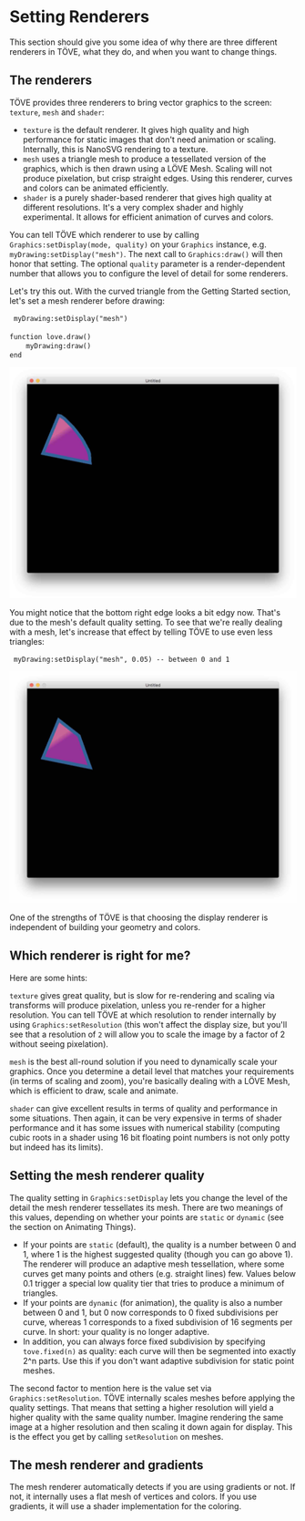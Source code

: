 # Setting Renderers
This section should give you some idea of why there are three different renderers in TÖVE, what they do, and when you want to change things.

##  The renderers
TÖVE provides three renderers to bring vector graphics to the screen: `texture`, `mesh` and `shader`:

* `texture` is the default renderer. It gives high quality and high performance for static images that don't need animation or scaling. Internally, this is NanoSVG rendering to a texture.
*  `mesh` uses a triangle mesh to produce a tessellated version of the graphics, which is then drawn using a LÖVE Mesh. Scaling will not produce pixelation, but crisp straight edges. Using this renderer,  curves and colors can be animated efficiently.
* `shader` is a purely shader-based renderer that gives high quality at different resolutions. It's a very complex shader and highly experimental. It allows for efficient animation of curves and colors.

You can tell TÖVE which renderer to use by calling `Graphics:setDisplay(mode, quality)` on your `Graphics` instance, e.g. `myDrawing:setDisplay("mesh")`. The next call to `Graphics:draw()` will then honor that setting. The optional `quality` parameter is a render-dependent number that allows you to configure the level of detail for some renderers.

Let's try this out. With the curved triangle from the Getting Started section, let's set a mesh renderer before drawing:

```
 myDrawing:setDisplay("mesh")

function love.draw()
	myDrawing:draw()
end
```

![](images/tutorial/triangle-mesh-fine.jpg)

You might notice that the bottom right edge looks a bit edgy now. That's due to the mesh's default quality setting. To see that we're really dealing with a mesh, let's increase that effect by telling TÖVE to use even less triangles:

```
 myDrawing:setDisplay("mesh", 0.05) -- between 0 and 1
```

![](images/tutorial/mesh-low.jpg)

One of the strengths of TÖVE is that choosing the display renderer is independent of building your geometry and colors.

##  Which renderer is right for me?
Here are some hints:

`texture` gives great quality, but is slow for re-rendering and scaling via transforms will produce pixelation, unless you re-render for a higher resolution. You can tell TÖVE at which resolution to render internally by using `Graphics:setResolution` (this won't affect the display size, but you'll see that a resolution of `2` will allow you to scale the image by a factor of 2 without seeing pixelation).

`mesh` is the best all-round solution if you need to dynamically scale your graphics. Once you determine a detail level that matches your requirements (in terms of scaling and zoom), you're basically dealing with a LÖVE Mesh, which is efficient to draw, scale and animate.

`shader` can give excellent results in terms of quality and performance in some situations. Then again, it can be very expensive in terms of shader performance and it has some issues with numerical stability (computing cubic roots in a shader using 16 bit floating point numbers is not only potty but indeed has its limits).

## Setting the mesh renderer quality
The quality setting in `Graphics:setDisplay`  lets you change the level of the detail the mesh renderer tessellates its mesh. There are two meanings of this values, depending on whether your points are `static` or `dynamic` (see the section on Animating Things).

* If your points are `static` (default), the quality is a number between 0 and 1, where 1 is the highest suggested quality (though you can go above 1). The renderer will produce an adaptive mesh tessellation, where some curves get many points and others (e.g. straight lines) few. Values below 0.1 trigger a special low quality tier that tries to produce a minimum of triangles.
* If your points are `dynamic` (for animation), the quality is also a number between 0 and 1, but 0 now corresponds to 0 fixed subdivisions per curve, whereas 1 corresponds to a fixed subdivision of 16 segments per curve. In short: your quality is no longer adaptive.
* In addition, you can always force fixed subdivision by specifying `tove.fixed(n)` as quality: each curve will then be segmented into exactly 2^n parts. Use this if you don't want adaptive subdivision for static point meshes.

The second factor to mention here is the value set via `Graphics:setResolution`. TÖVE internally scales meshes before applying the quality settings. That means that setting a higher resolution will yield a higher quality with the same quality number. Imagine rendering the same image at a higher resolution and then scaling it down again for display. This is the effect you get by calling `setResolution` on meshes.

## The mesh renderer and gradients
The mesh renderer automatically detects if you are using gradients or not. If not, it internally uses a flat mesh of vertices and colors. If you use gradients, it will use a shader implementation for the coloring.
